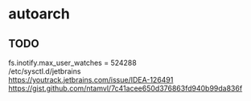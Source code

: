 # autoarch

## TODO

fs.inotify.max_user_watches = 524288  
/etc/sysctl.d/jetbrains  
https://youtrack.jetbrains.com/issue/IDEA-126491  
https://gist.github.com/ntamvl/7c41acee650d376863fd940b99da836f  


